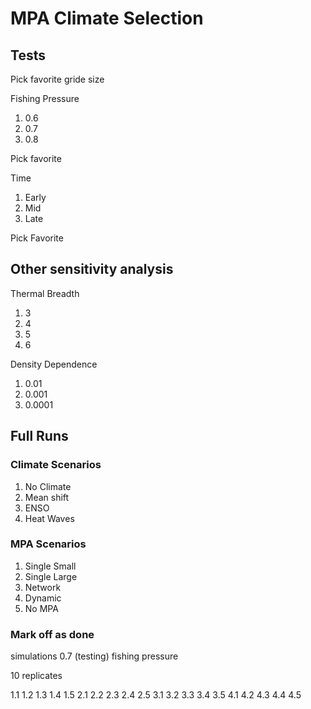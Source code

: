 # MPA Climate Selection


## Tests

Pick favorite gride size

Fishing Pressure
1. 0.6
2. 0.7
3. 0.8

Pick favorite

Time
1. Early
2. Mid
3. Late

Pick Favorite

## Other sensitivity analysis

Thermal Breadth
1. 3
2. 4
3. 5
4. 6

Density Dependence

1. 0.01
2. 0.001
3. 0.0001

## Full Runs

### Climate Scenarios

1. No Climate
2. Mean shift
3. ENSO
4. Heat Waves

### MPA Scenarios

1. Single Small
2. Single Large
3. Network
4. Dynamic
5. No MPA 

### Mark off as done

simulations 0.7 (testing) fishing pressure

10 replicates 

1.1
1.2
1.3
1.4
1.5
2.1
2.2
2.3
2.4
2.5
3.1
3.2
3.3
3.4
3.5
4.1
4.2
4.3
4.4
4.5
